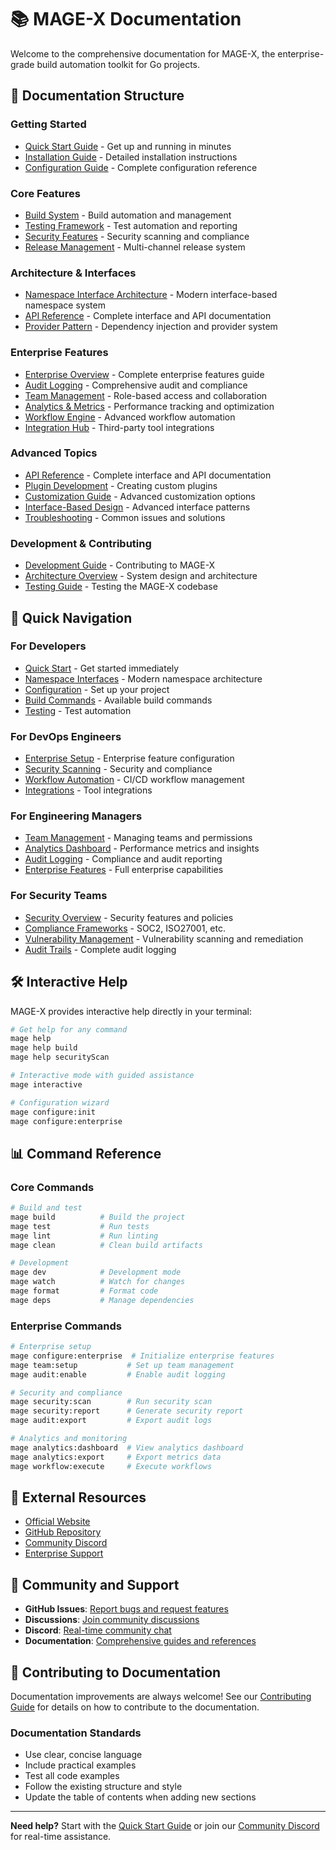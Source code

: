 # 📚 MAGE-X Documentation

Welcome to the comprehensive documentation for MAGE-X, the enterprise-grade build automation toolkit for Go projects.

## 📖 Documentation Structure

### Getting Started
- [Quick Start Guide](QUICK_START.md) - Get up and running in minutes
- [Installation Guide](INSTALLATION.md) - Detailed installation instructions
- [Configuration Guide](CONFIGURATION.md) - Complete configuration reference

### Core Features
- [Build System](BUILD.md) - Build automation and management
- [Testing Framework](TESTING.md) - Test automation and reporting
- [Security Features](SECURITY.md) - Security scanning and compliance
- [Release Management](RELEASE.md) - Multi-channel release system

### Architecture & Interfaces
- [Namespace Interface Architecture](NAMESPACE_INTERFACES.md) - Modern interface-based namespace system
- [API Reference](API_REFERENCE.md) - Complete interface and API documentation
- [Provider Pattern](PROVIDER_PATTERN.md) - Dependency injection and provider system

### Enterprise Features
- [Enterprise Overview](ENTERPRISE.md) - Complete enterprise features guide
- [Audit Logging](AUDIT.md) - Comprehensive audit and compliance
- [Team Management](TEAM.md) - Role-based access and collaboration
- [Analytics & Metrics](ANALYTICS.md) - Performance tracking and optimization
- [Workflow Engine](WORKFLOWS.md) - Advanced workflow automation
- [Integration Hub](INTEGRATIONS.md) - Third-party tool integrations

### Advanced Topics
- [API Reference](API_REFERENCE.md) - Complete interface and API documentation
- [Plugin Development](PLUGINS.md) - Creating custom plugins
- [Customization Guide](CUSTOMIZATION.md) - Advanced customization options
- [Interface-Based Design](INTERFACE_BASED_NAMESPACES.md) - Advanced interface patterns
- [Troubleshooting](TROUBLESHOOTING.md) - Common issues and solutions

### Development & Contributing
- [Development Guide](../.github/CONTRIBUTING.md) - Contributing to MAGE-X
- [Architecture Overview](ARCHITECTURE.md) - System design and architecture
- [Testing Guide](TESTING.md) - Testing the MAGE-X codebase

## 🚀 Quick Navigation

### For Developers
- [Quick Start](QUICK_START.md) - Get started immediately
- [Namespace Interfaces](NAMESPACE_INTERFACES.md) - Modern namespace architecture
- [Configuration](CONFIGURATION.md) - Set up your project
- [Build Commands](BUILD.md) - Available build commands
- [Testing](TESTING.md) - Test automation

### For DevOps Engineers
- [Enterprise Setup](ENTERPRISE.md) - Enterprise feature configuration
- [Security Scanning](SECURITY.md) - Security and compliance
- [Workflow Automation](WORKFLOWS.md) - CI/CD workflow management
- [Integrations](INTEGRATIONS.md) - Tool integrations

### For Engineering Managers
- [Team Management](TEAM.md) - Managing teams and permissions
- [Analytics Dashboard](ANALYTICS.md) - Performance metrics and insights
- [Audit Logging](AUDIT.md) - Compliance and audit reporting
- [Enterprise Features](ENTERPRISE.md) - Full enterprise capabilities

### For Security Teams
- [Security Overview](SECURITY.md) - Security features and policies
- [Compliance Frameworks](ENTERPRISE.md#compliance-frameworks) - SOC2, ISO27001, etc.
- [Vulnerability Management](ENTERPRISE.md#security-scanning--policy-enforcement) - Vulnerability scanning and remediation
- [Audit Trails](AUDIT.md) - Complete audit logging

## 🛠️ Interactive Help

MAGE-X provides interactive help directly in your terminal:

```bash
# Get help for any command
mage help
mage help build
mage help securityScan

# Interactive mode with guided assistance
mage interactive

# Configuration wizard
mage configure:init
mage configure:enterprise
```

## 📊 Command Reference

### Core Commands
```bash
# Build and test
mage build          # Build the project
mage test           # Run tests
mage lint           # Run linting
mage clean          # Clean build artifacts

# Development
mage dev            # Development mode
mage watch          # Watch for changes
mage format         # Format code
mage deps           # Manage dependencies
```

### Enterprise Commands
```bash
# Enterprise setup
mage configure:enterprise  # Initialize enterprise features
mage team:setup           # Set up team management
mage audit:enable         # Enable audit logging

# Security and compliance
mage security:scan        # Run security scan
mage security:report      # Generate security report
mage audit:export         # Export audit logs

# Analytics and monitoring
mage analytics:dashboard  # View analytics dashboard
mage analytics:export     # Export metrics data
mage workflow:execute     # Execute workflows
```

## 🔗 External Resources

- [Official Website](https://mage-x.com)
- [GitHub Repository](https://github.com/mrz1836/mage-x)
- [Community Discord](https://discord.gg/mage-x)
- [Enterprise Support](mailto:enterprise@mage-x.com)

## 🤝 Community and Support

- **GitHub Issues**: [Report bugs and request features](https://github.com/mrz1836/mage-x/issues)
- **Discussions**: [Join community discussions](https://github.com/mrz1836/mage-x/discussions)
- **Discord**: [Real-time community chat](https://discord.gg/mage-x)
- **Documentation**: [Comprehensive guides and references](https://docs.mage-x.com)

## 📝 Contributing to Documentation

Documentation improvements are always welcome! See our [Contributing Guide](../.github/CONTRIBUTING.md) for details on how to contribute to the documentation.

### Documentation Standards
- Use clear, concise language
- Include practical examples
- Test all code examples
- Follow the existing structure and style
- Update the table of contents when adding new sections

---

**Need help?** Start with the [Quick Start Guide](QUICK_START.md) or join our [Community Discord](https://discord.gg/mage-x) for real-time assistance.
